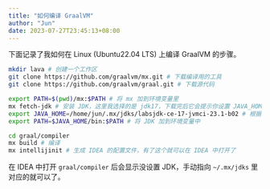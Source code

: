 ```yaml
---
title: "如何编译 GraalVM"
author: "Jun"
date: 2023-07-27T23:45:13+08:00
---
```


下面记录了我如何在 Linux (Ubuntu22.04 LTS) 上编译 GraalVM 的步骤。

```bash
mkdir lava # 创建一个工作区
git clone https://github.com/graalvm/mx.git # 下载编译用的工具
git clone https://github.com/graalvm/graal.git # 下载源代码

export PATH=$(pwd)/mx:$PATH # 将 mx 加到环境变量里
mx fetch-jdk # 安装 JDK，这里我选择的是 jdk17，下载完后它会提示你设置 JAVA_HOME 环境变量
export JAVA_HOME=/home/jun/.mx/jdks/labsjdk-ce-17-jvmci-23.1-b02 # 根据上一步的提示设置
export PATH=$JAVA_HOME/bin:$PATH # 将 JDK 加到环境变量中

cd graal/compiler
mx build # 编译
mx intellijinit # 生成 IDEA 的配置文件，有了这个就可以在 IDEA 中打开了
```

在 IDEA 中打开 `graal/compiler` 后会显示没设置 JDK，手动指向 `~/.mx/jdks` 里对应的就可以了。